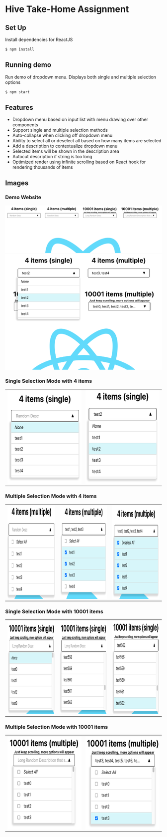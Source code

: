 # Hive Take-Home Assignment

## Set Up

Install dependencies for ReactJS
```bash
$ npm install
```

## Running demo

Run demo of dropdown menu. Displays both single and multiple selection options
```bash
$ npm start
```

## Features
- Dropdown menu based on input list with menu drawing over other components
- Support single and multiple selection methods
- Auto-collapse when clicking off dropdown menu
- Ability to select all or deselect all based on how many items are selected
- Add a description to contextualize dropdown menu
- Selected items will be shown in the description area
- Autocut description if string is too long
- Optimized render using infinite scrolling based on React hook for rendering thousands of items

## Images

### Demo Website
![](img/demo.png)
![](img/demo-overlap.png)

### Single Selection Mode with 4 items
|                                       |       |
|:-------------------------------------:|:---:|
| <img src="img/single-none.png" height=300 width = 300 /> | <img src="img/single-selected2.png" height=300 width=300 /> |




### Multiple Selection Mode with 4 items
|                                       |       | |
|:-------------------------------------:|:---:|:---:|
| <img src="img/multiple-none.png" height=300 width = 300 /> | <img src="img/multiple-selected-3.png" height=300 width = 300 /> | <img src="img/multiple-selected-all.png" height=300 width = 300 /> |




### Single Selection Mode with 10001 items
|                                       |       | |
|:-------------------------------------:|:---:|:---:|
| <img src="img/single-long-none.png" height=300 width = 300 /> | <img src="img/single-long-scroll.png" height=300 width = 300 /> | <img src="img/single-long-select562.png" height=300 width = 300 /> |

### Multiple Selection Mode with 10001 items
|                                       |       |
|:-------------------------------------:|:---:|
| <img src="img/multiple-long-none.png" height=300 width = 300 /> | <img src="img/multiple-long-select-all-3.png" height=300 width = 300 />